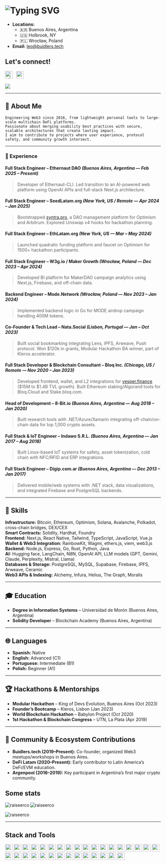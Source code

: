 # ![Typing SVG](https://readme-typing-svg.herokuapp.com?font=Montserrat&color=edf4f7&vCenter=true&color=green&lines=Hi!+This+is+Leo+Sagan+🕶️)

- **Locations:**
  - 🇦🇷 Buenos Aires, Argentina
  - 🇺🇸 Holbrook, NY
  - 🇵🇱 Wrocław, Poland
- **Email:** leo@buidlers.tech

## Let's connect!

<p align="left" justify="end">
<a href="https://x.com/ethsagan" target="blank"><img src="https://cdn.jsdelivr.net/gh/devicons/devicon@latest/icons/twitter/twitter-original.svg" alt="x/twitter" height="24" width="24" /></a>
&nbsp;
<a href="https://linkedin.com/in/blockls" alt="linkedin" target="blank"><img src="https://cdn.jsdelivr.net/gh/devicons/devicon@latest/icons/linkedin/linkedin-original.svg" height="24" width="24" /></a>
</p>

![](https://komarev.com/ghpvc/?username=raiseerco&color=yellow&style=for-the-badge)

---

## 🧠 About Me

```text
Engineering Web3 since 2016, from lightweight personal tools to large-scale multichain DeFi platforms.
Passionate about merging usability best practices with secure, scalable architectures that create lasting impact.
I aim to contribute to projects where user experience, protocol safety, and community growth intersect.
```

---

### 💼 Experience

#### **Full Stack Engineer** – Ethernaut DAO _(Buenos Aires, Argentina — Feb 2025 – Present)_

> Developer of Ethernaut-CLI. Led transition to an AI-powered web platform using OpenAI APIs and full-stack Next.js architecture.

#### **Full Stack Engineer** – SeedLatam.org _(New York, US / Remote — Apr 2024 – Jan 2025)_

> Bootstrapped [syntra.pro](https://syntra.pro), a DAO management platform for Optimism and Arbitrum.
> Explored Uniswap v4 hooks for hackathon planning.

#### **Full Stack Engineer** – EthLatam.org _(New York, US — Mar – May 2024)_

> Launched quadratic funding platform and faucet on Optimism for 1500+ hackathon participants.

#### **Full Stack Engineer** – W3g.io / Maker Growth _(Wrocław, Poland — Dec 2023 – Apr 2024)_

> Developed BI platform for MakerDAO campaign analytics using Next.js, Firebase, and off-chain data.

#### **Backend Engineer** – Mode.Network _(Wrocław, Poland — Nov 2023 – Jan 2024)_

> Implemented backend logic in Go for MODE airdrop campaign handling 400M tokens.

#### **Co-Founder & Tech Lead** – Nata.Social _(Lisbon, Portugal — Jan – Oct 2023)_

> Built social bookmarking integrating Lens, IPFS, Arweave, Push protocol.
> Won $120k in grants, Modular Hackathon BA winner, part of Kleros accelerator.

#### **Full Stack Developer & Blockchain Consultant** – Bloq Inc. _(Chicago, US / Remote — Nov 2020 – Jan 2023)_

> Developed frontend, wallet, and L2 integrations for [vesper.finance](https://vesper.finance) ($15M to $1.4B TVL growth).
> Built Ethereum staking/Algorand tools for Bloq.Cloud and Stake.bloq.com.

#### **Head of Development** – 8-Bit.io _(Buenos Aires, Argentina — Aug 2018 – Jan 2020)_

> Built research tools with .NET/Azure/Xamarin integrating off-chain/on-chain data for top 1,000 crypto assets.

#### **Full Stack & IoT Engineer** – Indawo S.R.L. _(Buenos Aires, Argentina — Jan 2017 – Aug 2018)_

> Built Linux-based IoT systems for safety, asset tokenization, cold chain with NFC/RFID and ERP integrations.

#### **Full Stack Engineer** – Digip.com.ar _(Buenos Aires, Argentina — Dec 2013 – Jan 2017)_

> Delivered mobile/web systems with .NET stack, data visualizations, and integrated Firebase and PostgreSQL backends.

---

## 🧰 Skills

**Infrastructure:** Bitcoin, Ethereum, Optimism, Solana, Avalanche, Polkadot, cross-chain bridges, DEX/CEX  
**Smart Contracts:** Solidity, Hardhat, Foundry  
**Frontend:** Next.js, React Native, Tailwind, TypeScript, JavaScript, Vue.js  
**Wallet & Web3 Integration:** RainbowKit, Wagmi, ethers.js, viem, web3.js  
**Backend:** Node.js, Express, Go, Rust, Python, Java  
**AI:** Hugging face, LangChain, N8N, OpenAI API, LLM models (GPT, Gemini, Claude, Perplexity, Mistral, Llama)  
**Databases & Storage:** PostgreSQL, MySQL, Supabase, Firebase, IPFS, Arweave, Ceramic  
**Web3 APIs & Indexing:** Alchemy, Infura, Helius, The Graph, Moralis  

---

## 🎓 Education

- **Degree in Information Systems** – Universidad de Morón (Buenos Aires, Argentina)
- **Solidity Developer** – Blockchain Academy (Buenos Aires, Argentina)

---

## 🌐 Languages

- **Spanish:** Native
- **English:** Advanced (C1)
- **Portuguese:** Intermediate (B1)
- **Polish:** Beginner (A1)

---

## 🏆 Hackathons & Mentorships

- **Modular Hackathon** – King of Devs Evolution, Buenos Aires (Oct 2023)
- **Founder’s Bootcamp** – Kleros, Lisbon (Jan 2023)
- **World Blockchain Hackathon** – Babylon Project (Oct 2020)
- **1st Hackathon & Blockchain Congress** – UTN, La Plata (Apr 2019)

---

## 🤝 Community & Ecosystem Contributions

- **Buidlers.tech (2019–Present):** Co-founder, organized Web3 meetups/workshops in Buenos Aires.
- **DeFi Latam (2020–Present):** Early contributor to Latin America’s DeFi/EVM education.
- **Argenpool (2016–2019):** Key participant in Argentina’s first major crypto community.

## Some stats



<p><img align="left" src="https://github-readme-stats.vercel.app/api/top-langs?username=raiseerco&show_icons=true&locale=en&layout=compact" alt="raiseerco" /></p>
<p><img align="center" src="https://github-readme-streak-stats.herokuapp.com/?user=raiseerco&" alt="raiseerco" /></p>
<p><img align="center" src="https://github-readme-stats.vercel.app/api?username=raiseerco&show_icons=true" alt="raiseerco" /></p>


---

## Stack and Tools
<p>
<img src="https://cdn.jsdelivr.net/gh/devicons/devicon@latest/icons/typescript/typescript-original.svg" height="24" width="24" />
<img src="https://cdn.jsdelivr.net/gh/devicons/devicon@latest/icons/javascript/javascript-original.svg" height="24" width="24" />
<img src="https://cdn.jsdelivr.net/gh/devicons/devicon@latest/icons/python/python-original.svg" height="24" width="24" />
<img src="https://cdn.jsdelivr.net/gh/devicons/devicon@latest/icons/go/go-original.svg" height="24" width="24" />
<img src="https://cdn.jsdelivr.net/gh/devicons/devicon@latest/icons/solidity/solidity-original.svg" height="24" width="24" />
<img src="https://cdn.jsdelivr.net/gh/devicons/devicon@latest/icons/rust/rust-original.svg" height="24" width="24" />
<img src="https://cdn.jsdelivr.net/gh/devicons/devicon@latest/icons/csharp/csharp-original.svg" height="24" width="24" />
<img src="https://cdn.jsdelivr.net/gh/devicons/devicon@latest/icons/java/java-original.svg" height="24" width="24" />
<img src="https://cdn.jsdelivr.net/gh/devicons/devicon@latest/icons/css3/css3-original.svg" height="24" width="24" />
<img src="https://cdn.jsdelivr.net/gh/devicons/devicon@latest/icons/html5/html5-original.svg" height="24" width="24" />
<img src="https://cdn.jsdelivr.net/gh/devicons/devicon@latest/icons/androidstudio/androidstudio-original.svg" height="24" width="24" />
<img src="https://cdn.jsdelivr.net/gh/devicons/devicon@latest/icons/react/react-original.svg" height="24" width="24" />
<img src="https://cdn.jsdelivr.net/gh/devicons/devicon@latest/icons/nextjs/nextjs-original.svg" height="24" width="24" />
<img src="https://cdn.jsdelivr.net/gh/devicons/devicon@latest/icons/nodejs/nodejs-original.svg" height="24" width="24" />
<img src="https://cdn.jsdelivr.net/gh/devicons/devicon@latest/icons/express/express-original.svg" height="24" width="24" />
<img src="https://cdn.jsdelivr.net/gh/devicons/devicon@latest/icons/dotnetcore/dotnetcore-original.svg" height="24" width="24" />
<img src="https://cdn.jsdelivr.net/gh/devicons/devicon@latest/icons/graphql/graphql-plain.svg" height="24" width="24" />
<img src="https://cdn.jsdelivr.net/gh/devicons/devicon@latest/icons/hardhat/hardhat-original.svg" height="24" width="24" />
<img src="https://cdn.jsdelivr.net/gh/devicons/devicon@latest/icons/tailwindcss/tailwindcss-original.svg" height="24" width="24" />
<img src="https://cdn.jsdelivr.net/gh/devicons/devicon@latest/icons/threejs/threejs-original.svg" height="24" width="24" />
<img src="https://cdn.jsdelivr.net/gh/devicons/devicon@latest/icons/d3js/d3js-original.svg" height="24" width="24" />
<img src="https://cdn.jsdelivr.net/gh/devicons/devicon@latest/icons/vuejs/vuejs-original.svg" height="24" width="24" />
<img src="https://cdn.jsdelivr.net/gh/devicons/devicon@latest/icons/firebase/firebase-original.svg" height="24" width="24" />
<img src="https://cdn.jsdelivr.net/gh/devicons/devicon@latest/icons/mongodb/mongodb-original.svg" height="24" width="24" />
<img src="https://cdn.jsdelivr.net/gh/devicons/devicon@latest/icons/dynamodb/dynamodb-original.svg" height="24" width="24" />
<img src="https://cdn.jsdelivr.net/gh/devicons/devicon@latest/icons/sqlite/sqlite-original.svg" height="24" width="24" />
<img src="https://cdn.jsdelivr.net/gh/devicons/devicon@latest/icons/mysql/mysql-original.svg" height="24" width="24" />
<img src="https://cdn.jsdelivr.net/gh/devicons/devicon@latest/icons/postgresql/postgresql-original.svg" height="24" width="24" />
<img src="https://cdn.jsdelivr.net/gh/devicons/devicon@latest/icons/redis/redis-original.svg" height="24" width="24" />
<img src="https://cdn.jsdelivr.net/gh/devicons/devicon@latest/icons/microsoftsqlserver/microsoftsqlserver-original.svg" height="24" width="24" />
<img src="https://cdn.jsdelivr.net/gh/devicons/devicon@latest/icons/raspberrypi/raspberrypi-original.svg" height="24" width="24" />
<img src="https://cdn.jsdelivr.net/gh/devicons/devicon@latest/icons/arduino/arduino-original.svg" height="24" width="24" />
</p>
